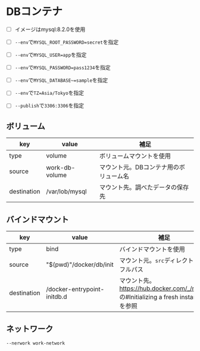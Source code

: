 # DBコンテナ
- [ ] イメージはmysql:8.2.0を使用
- [ ] `--env`で`MYSQL_ROOT_PASSWORD=secret`を指定
- [ ] `--env`で`MYSQL_USER=app`を指定
- [ ] `--env`で`MYSQL_PASSWORD=pass1234`を指定
- [ ] `--env`で`MYSQL_DATABASE~=sample`を指定
- [ ] `--env`で`TZ=Asia/Tokyo`を指定
- [ ] `--publish`で`3306:3306`を指定


## ボリューム

|key|value|補足|
|---|---|---|
|type|volume|ボリュームマウントを使用|
|source|work-db-volume|マウント元。DBコンテナ用のボリューム名|
|destination|/var/lob/mysql|マウント先。調べたデータの保存先|


## バインドマウント

|key|value|補足|
|---|---|---|
|type|bind|バインドマウントを使用|
|source|"$(pwd)"/docker/db/init|マウント元。`src`ディレクトリのフルパス|
|destination|/docker-entrypoint-initdb.d|マウント先。https://hub.docker.com/_/mysql の#Initializing a fresh instanceを参照|


## ネットワーク
`--nerwork work-network`